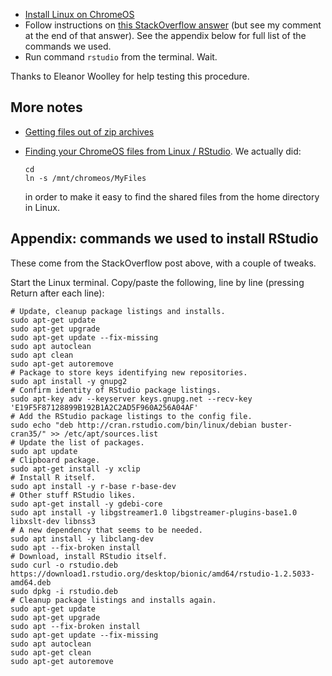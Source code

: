 *   [Install Linux on ChromeOS](https://chromeos.dev/en/linux/setup)
*   Follow instructions on [this StackOverflow
    answer](https://stackoverflow.com/a/49620964/1939576) (but see my comment
    at the end of that answer).  See the appendix below for full list of the
    commands we used.
*   Run command `rstudio` from the terminal.  Wait.

Thanks to Eleanor Woolley for help testing this procedure.

## More notes

*   [Getting files out of zip
    archives](https://www.howtogeek.com/409680/how-to-zip-or-unzip-files-on-a-chromebook)
*   [Finding your ChromeOS files from Linux
    / RStudio](https://superuser.com/a/1506916/1321158).  We actually did:

    ```
    cd
    ln -s /mnt/chromeos/MyFiles
    ```

    in order to make it easy to find the shared files from the home directory
    in Linux.

## Appendix: commands we used to install RStudio

These come from the StackOverflow post above, with a couple of tweaks.

Start the Linux terminal.  Copy/paste the following, line by line (pressing
Return after each line):

```
# Update, cleanup package listings and installs.
sudo apt-get update
sudo apt-get upgrade
sudo apt-get update --fix-missing
sudo apt autoclean
sudo apt clean
sudo apt-get autoremove
# Package to store keys identifying new repositories.
sudo apt install -y gnupg2
# Confirm identity of RStudio package listings.
sudo apt-key adv --keyserver keys.gnupg.net --recv-key 'E19F5F87128899B192B1A2C2AD5F960A256A04AF'
# Add the RStudio package listings to the config file.
sudo echo "deb http://cran.rstudio.com/bin/linux/debian buster-cran35/" >> /etc/apt/sources.list
# Update the list of packages.
sudo apt update
# Clipboard package.
sudo apt-get install -y xclip
# Install R itself.
sudo apt install -y r-base r-base-dev
# Other stuff RStudio likes.
sudo apt-get install -y gdebi-core
sudo apt install -y libgstreamer1.0 libgstreamer-plugins-base1.0 libxslt-dev libnss3
# A new dependency that seems to be needed.
sudo apt install -y libclang-dev
sudo apt --fix-broken install
# Download, install RStudio itself.
sudo curl -o rstudio.deb https://download1.rstudio.org/desktop/bionic/amd64/rstudio-1.2.5033-amd64.deb
sudo dpkg -i rstudio.deb
# Cleanup package listings and installs again.
sudo apt-get update
sudo apt-get upgrade
sudo apt --fix-broken install
sudo apt-get update --fix-missing
sudo apt autoclean
sudo apt-get clean
sudo apt-get autoremove
```
